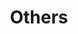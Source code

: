---
layout: page
title: Others
nav: true
nav_order: 7
dropdown: true
children: 
    - title: Prospective Students
      permalink: /prospective_students/
    - title: Why Mason CS and Me
      permalink: /why-mason-and-my-group/
    - title: divider
    - title: CV
      permalink: /cv/
    - title: divider
    - title: Group Reading
      permalink: /group_reading/
---